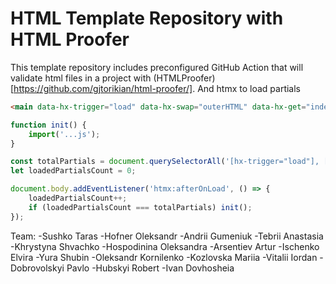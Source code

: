 # HTML Template Repository with HTML Proofer

This template repository includes preconfigured GitHub Action that will validate html files in a project with (HTMLProofer)[https://github.com/gjtorikian/html-proofer/].
And htmx to load partials

```html
<main data-hx-trigger="load" data-hx-swap="outerHTML" data-hx-get="index.main.partial.html"></main>
```


```js
function init() {
    import('...js');
}

const totalPartials = document.querySelectorAll('[hx-trigger="load"], [data-hx-trigger="load"]').length;
let loadedPartialsCount = 0;

document.body.addEventListener('htmx:afterOnLoad', () => {
    loadedPartialsCount++;
    if (loadedPartialsCount === totalPartials) init();
});
```

Team:
-Sushko Taras
-Hofner Oleksandr
-Andrii Gumeniuk
-Tebrii Anastasia
-Khrystyna Shvachko
-Hospodinina Oleksandra
-Arsentiev Artur 
-Ischenko Elvira
-Yura Shubin
-Oleksandr Kornilenko
-Kozlovska Mariia
-Vitalii Iordan
-Dobrovolskyi Pavlo
-Hubskyi Robert
-Ivan Dovhosheia
